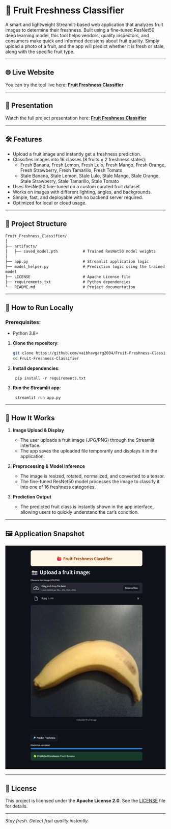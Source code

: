 # 🍎 Fruit Freshness Classifier

A smart and lightweight Streamlit-based web application that analyzes fruit images to determine their freshness. Built using a fine-tuned ResNet50 deep learning model, this tool helps vendors, quality inspectors, and consumers make quick and informed decisions about fruit quality. Simply upload a photo of a fruit, and the app will predict whether it is fresh or stale, along with the specific fruit type.

---

## 🌐 Live Website
You can try the tool live here: **[Fruit Freshness Classifier](https://vaibhav-project-fruit-freshness-classifier.streamlit.app/)**

---

## 🎥 Presentation
Watch the full project presentation here: **[Fruit Freshness Classifier](https://vaibhav-project.my.canva.site/fruit-freshness-classifier-presentation)**

---

## 🛠 Features  
- Upload a fruit image and instantly get a freshness prediction.
- Classifies images into 16 classes (8 fruits × 2 freshness states):
   - Fresh Banana, Fresh Lemon, Fresh Lulo, Fresh Mango, Fresh Orange, Fresh Strawberry, Fresh Tamarillo, Fresh Tomato
   - Stale Banana, Stale Lemon, Stale Lulo, Stale Mango, Stale Orange, Stale Strawberry, Stale Tamarillo, Stale Tomato
- Uses ResNet50 fine-tuned on a custom curated fruit dataset.
- Works on images with different lighting, angles, and backgrounds.
- Simple, fast, and deployable with no backend server required. 
- Optimized for local or cloud usage.

---

## 📂 Project Structure

```
Fruit_Freshness_Classifier/
│
├── artifacts/
│   ├── saved_model.pth           # Trained ResNet50 model weights
│
├── app.py                        # Streamlit application logic
├── model_helper.py               # Prediction logic using the trained model
├── LICENSE                       # Apache License file
├── requirements.txt              # Python dependencies
└── README.md                     # Project documentation
```

---

## 🚀 How to Run Locally  
### Prerequisites:  
- Python 3.8+

1. **Clone the repository**:
   ```bash
   git clone https://github.com/vaibhavgarg2004/Fruit-Freshness-Classifier.git
   cd Fruit-Freshness-Classifier
   ```
2. **Install dependencies**:   
   ```commandline
    pip install -r requirements.txt
   ```
3. **Run the Streamlit app**:   
   ```commandline
    streamlit run app.py
   ```

---

## 🧠 How It Works

1. **Image Upload & Display**  
   - The user uploads a fruit image (JPG/PNG) through the Streamlit interface.
   - The app saves the uploaded file temporarily and displays it in the application.

2. **Preprocessing & Model Inference**  
   - The image is resized, rotated, normalized, and converted to a tensor.
   - The fine-tuned ResNet50 model processes the image to classify it into one of 16 freshness categories.

3. **Prediction Output**  
   - The predicted fruit class is instantly shown in the app interface, allowing users to quickly understand the car’s condition.

---
   
## 🖼️ Application Snapshot

![Application UI](fruit_freshness_classifier_UI.png)

---

## 📄 License
This project is licensed under the **Apache License 2.0**. See the [LICENSE](./LICENSE) file for details.

---

*Stay fresh. Detect fruit quality instantly.*